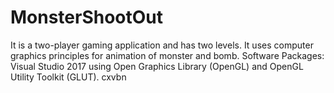 # MonsterShootOut
It is a two-player gaming application and has two levels. It uses computer graphics principles for animation of monster and bomb.
Software Packages: Visual Studio 2017 using Open Graphics Library (OpenGL) and OpenGL Utility Toolkit (GLUT).
cxvbn
